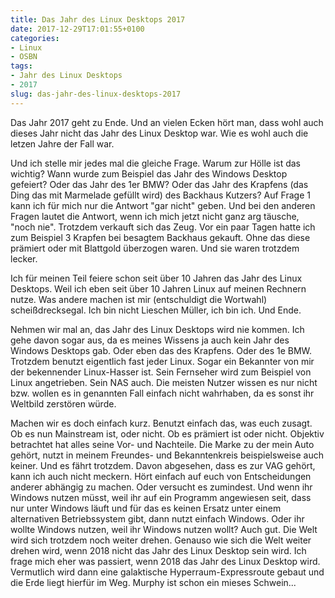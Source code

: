 ```yaml
---
title: Das Jahr des Linux Desktops 2017
date: 2017-12-29T17:01:55+0100
categories:
- Linux
- OSBN
tags:
- Jahr des Linux Desktops
- 2017
slug: das-jahr-des-linux-desktops-2017
---
```

Das Jahr 2017 geht zu Ende. Und an vielen Ecken hört man, dass wohl auch dieses Jahr nicht das Jahr des Linux Desktop war. Wie es wohl auch die letzen Jahre der Fall war.

Und ich stelle mir jedes mal die gleiche Frage. Warum zur Hölle ist das wichtig? Wann wurde zum Beispiel das Jahr des Windows Desktop gefeiert? Oder das Jahr des 1er BMW? Oder das Jahr des Krapfens (das Ding das mit Marmelade gefüllt wird) des Backhaus Kutzers? Auf Frage 1 kann ich für mich nur die Antwort "gar nicht" geben. Und bei den anderen Fragen lautet die Antwort, wenn ich mich jetzt nicht ganz arg täusche, "noch nie". Trotzdem verkauft sich das Zeug. Vor ein paar Tagen hatte ich zum Beispiel 3 Krapfen bei besagtem Backhaus gekauft. Ohne das diese prämiert oder mit Blattgold überzogen waren. Und sie waren trotzdem lecker.

Ich für meinen Teil feiere schon seit über 10 Jahren das Jahr des Linux Desktops. Weil ich eben seit über 10 Jahren Linux auf meinen Rechnern nutze. Was andere machen ist mir (entschuldigt die Wortwahl) scheißdrecksegal. Ich bin nicht Lieschen Müller, ich bin ich. Und Ende.

Nehmen wir mal an, das Jahr des Linux Desktops wird nie kommen. Ich gehe davon sogar aus, da es meines Wissens ja auch kein Jahr des Windows Desktops gab. Oder eben das des Krapfens. Oder des 1e BMW. Trotzdem benutzt eigentlich fast jeder Linux. Sogar ein Bekannter von mir der bekennender Linux-Hasser ist. Sein Fernseher wird zum Beispiel von Linux angetrieben. Sein NAS auch. Die meisten Nutzer wissen es nur nicht bzw. wollen es in genannten Fall einfach nicht wahrhaben, da es sonst ihr Weltbild zerstören würde.

Machen wir es doch einfach kurz. Benutzt einfach das, was euch zusagt. Ob es nun Mainstream ist, oder nicht. Ob es prämiert ist oder nicht. Objektiv betrachtet hat alles seine Vor- und Nachteile. Die Marke zu der mein Auto gehört, nutzt in meinem Freundes- und Bekanntenkreis beispielsweise auch keiner. Und es fährt trotzdem. Davon abgesehen, dass es zur VAG gehört, kann ich auch nicht meckern. Hört einfach auf euch von Entscheidungen anderer abhängig zu machen. Oder versucht es zumindest. Und wenn ihr Windows nutzen müsst, weil ihr auf ein Programm angewiesen seit, dass nur unter Windows läuft und für das es keinen Ersatz unter einem alternativen Betriebssystem gibt, dann nutzt einfach Windows. Oder ihr wollte Windows nutzen, weil ihr Windows nutzen wollt? Auch gut. Die Welt wird sich trotzdem noch weiter drehen. Genauso wie sich die Welt weiter drehen wird, wenn 2018 nicht das Jahr des Linux Desktop sein wird. Ich frage mich eher was passiert, wenn 2018 das Jahr des Linux Desktop wird. Vermutlich wird dann eine galaktische Hyperraum-Expressroute gebaut und die Erde liegt hierfür im Weg. Murphy ist schon ein mieses Schwein...
